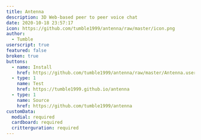 ```yaml
---
title: Antenna
description: 3D Web-based peer to peer voice chat
date: 2020-10-18 23:57:17
icon: https://github.com/tumble1999/antenna/raw/master/icon.png
author:
  - Tumble
userscript: true
featured: false
broken: true
buttons:
  - name: Install
    href: https://github.com/tumble1999/antenna/raw/master/Antenna.user.js
  - type: 1
    name: Test
    href: https://tumble1999.github.io/antenna
  - type: 1
    name: Source
    href: https://github.com/tumble1999/antenna
customData:
  modial: required
  cardboard: required
  critterguration: required
---
```

